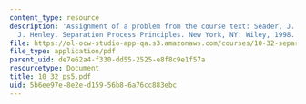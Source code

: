 ```yaml
---
content_type: resource
description: 'Assignment of a problem from the course text: Seader, J. D., and Ernest
  J. Henley. Separation Process Principles. New York, NY: Wiley, 1998. ISBN: 0471586269.'
file: https://ol-ocw-studio-app-qa.s3.amazonaws.com/courses/10-32-separation-processes-spring-2005/5b6ee97e8e2ed15956b86a76cc883ebc_10_32_ps5.pdf
file_type: application/pdf
parent_uid: de7e62a4-f330-dd55-2525-e8f8c9e1f57a
resourcetype: Document
title: 10_32_ps5.pdf
uid: 5b6ee97e-8e2e-d159-56b8-6a76cc883ebc
---
```

